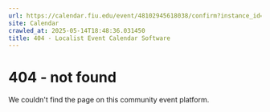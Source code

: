 ```yaml
---
url: https://calendar.fiu.edu/event/48102945618038/confirm?instance_id=48102945665171&return=https%3A%2F%2Fcalendar.fiu.edu%2Fcalendar%3Fevent_types%255B%255D%3D127584
site: Calendar
crawled_at: 2025-05-14T18:48:36.031450
title: 404 - Localist Event Calendar Software
---
```


# 404 - not found
We couldn't find the page on this community event platform.
